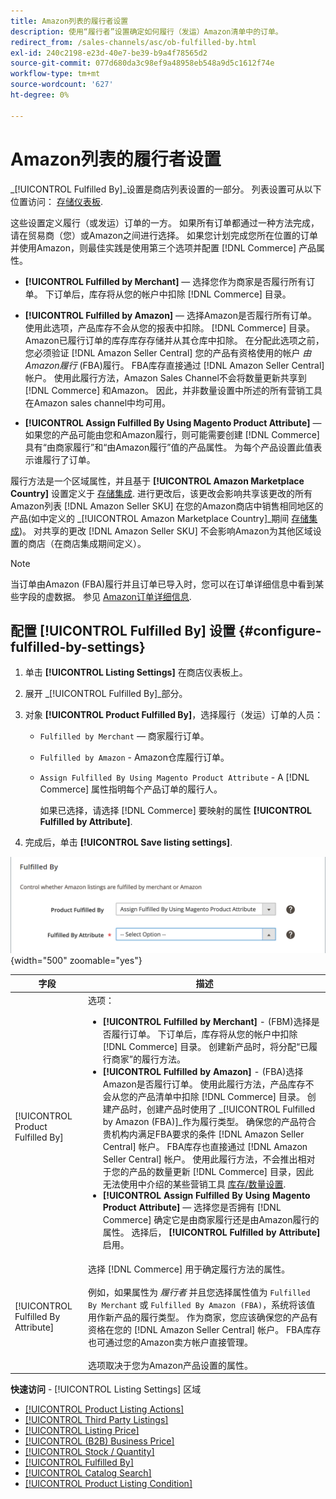 ```yaml
---
title: Amazon列表的履行者设置
description: 使用“履行者”设置确定如何履行（发运）Amazon清单中的订单。
redirect_from: /sales-channels/asc/ob-fulfilled-by.html
exl-id: 240c2198-e23d-40e7-be39-b9a4f78565d2
source-git-commit: 077d680da3c98ef9a48958eb548a9d5c1612f74e
workflow-type: tm+mt
source-wordcount: '627'
ht-degree: 0%

---
```


# Amazon列表的履行者设置

_[!UICONTROL Fulfilled By]_设置是商店列表设置的一部分。 列表设置可从以下位置访问： [存储仪表板](./amazon-store-dashboard.md).

这些设置定义履行（或发运）订单的一方。 如果所有订单都通过一种方法完成，请在贸易商（您）或Amazon之间进行选择。 如果您计划完成您所在位置的订单并使用Amazon，则最佳实践是使用第三个选项并配置 [!DNL Commerce] 产品属性。

- **[!UICONTROL Fulfilled by Merchant]**  — 选择您作为商家是否履行所有订单。 下订单后，库存将从您的帐户中扣除 [!DNL Commerce] 目录。

- **[!UICONTROL Fulfilled by Amazon]**  — 选择Amazon是否履行所有订单。 使用此选项，产品库存不会从您的报表中扣除。 [!DNL Commerce] 目录。 Amazon已履行订单的库存库存存储并从其仓库中扣除。 在分配此选项之前，您必须验证 [!DNL Amazon Seller Central] 您的产品有资格使用的帐户 _由Amazon履行_ (FBA)履行。 FBA库存直接通过 [!DNL Amazon Seller Central] 帐户。 使用此履行方法，Amazon Sales Channel不会将数量更新共享到 [!DNL Commerce] 和Amazon。 因此，并非数量设置中所述的所有营销工具在Amazon sales channel中均可用。

- **[!UICONTROL Assign Fulfilled By Using Magento Product Attribute]**  — 如果您的产品可能由您和Amazon履行，则可能需要创建 [!DNL Commerce] 具有“由商家履行”和“由Amazon履行”值的产品属性。 为每个产品设置此值表示谁履行了订单。

履行方法是一个区域属性，并且基于 **[!UICONTROL Amazon Marketplace Country]** 设置定义于 [存储集成](./store-integration.md). 进行更改后，该更改会影响共享该更改的所有Amazon列表 [!DNL Amazon Seller SKU] 在您的Amazon商店中销售相同地区的产品(如中定义的 _[!UICONTROL Amazon Marketplace Country]_期间 [存储集成](./store-integration.md))。 对共享的更改 [!DNL Amazon Seller SKU] 不会影响Amazon为其他区域设置的商店（在商店集成期间定义）。

>[!NOTE]
>
>当订单由Amazon (FBA)履行并且订单已导入时，您可以在订单详细信息中看到某些字段的虚数据。 参见 [Amazon订单详细信息](./amazon-order-details.md).

## 配置 [!UICONTROL Fulfilled By] 设置 {#configure-fulfilled-by-settings}

1. 单击 **[!UICONTROL Listing Settings]** 在商店仪表板上。

1. 展开 _[!UICONTROL Fulfilled By]_部分。

1. 对象 **[!UICONTROL Product Fulfilled By]**，选择履行（发运）订单的人员：

   - `Fulfilled by Merchant`  — 商家履行订单。

   - `Fulfilled by Amazon` - Amazon仓库履行订单。

   - `Assign Fulfilled By Using Magento Product Attribute` - A [!DNL Commerce] 属性指明每个产品订单的履行人。

      如果已选择，请选择 [!DNL Commerce] 要映射的属性 **[!UICONTROL Fulfilled by Attribute]**.

1. 完成后，单击 **[!UICONTROL Save listing settings]**.

![履行者设置](assets/amazon-fulfilled-by.png){width="500" zoomable="yes"}

| 字段 | 描述 |
|--- |--- |
| [!UICONTROL Product Fulfilled By] | 选项：<ul><li>**[!UICONTROL Fulfilled by Merchant]** - (FBM)选择是否履行订单。 下订单后，库存将从您的帐户中扣除 [!DNL Commerce] 目录。 创建新产品时，将分配“已履行商家”的履行方法。</li><li>**[!UICONTROL Fulfilled by Amazon]** - (FBA)选择Amazon是否履行订单。 使用此履行方法，产品库存不会从您的产品清单中扣除 [!DNL Commerce] 目录。 创建产品时，创建产品时使用了 _[!UICONTROL Fulfilled by Amazon (FBA)]_作为履行类型。 确保您的产品符合贵机构内满足FBA要求的条件 [!DNL Amazon Seller Central] 帐户。 FBA库存也直接通过 [!DNL Amazon Seller Central] 帐户。 使用此履行方法，不会推出相对于您的产品的数量更新 [!DNL Commerce] 目录，因此无法使用中介绍的某些营销工具 [库存/数量设置](./stock-quantity.md).</li><li>**[!UICONTROL Assign Fulfilled By Using Magento Product Attribute]**  — 选择您是否拥有 [!DNL Commerce] 确定它是由商家履行还是由Amazon履行的属性。 选择后， **[!UICONTROL Fulfilled by Attribute]** 启用。</li></ul> |
| [!UICONTROL Fulfilled By Attribute] | 选择 [!DNL Commerce] 用于确定履行方法的属性。<br><br>例如，如果属性为 _履行者_ 并且您选择属性值为 `Fulfilled By Merchant` 或 `Fulfilled By Amazon (FBA)`，系统将该值用作新产品的履行类型。 作为商家，您应该确保您的产品有资格在您的 [!DNL Amazon Seller Central] 帐户。 FBA库存也可通过您的Amazon卖方帐户直接管理。<br><br>选项取决于您为Amazon产品设置的属性。 |

**快速访问** - [!UICONTROL Listing Settings] 区域

- [[!UICONTROL Product Listing Actions]](./product-listing-actions.md)
- [[!UICONTROL Third Party Listings]](./third-party-listing-settings.md)
- [[!UICONTROL Listing Price]](./listing-price.md)
- [[!UICONTROL (B2B) Business Price]](./business-pricing.md)
- [[!UICONTROL Stock / Quantity]](./stock-quantity.md)
- [[!UICONTROL Fulfilled By]](./fulfilled-by.md)
- [[!UICONTROL Catalog Search]](./catalog-search.md)
- [[!UICONTROL Product Listing Condition]](./product-listing-condition.md)
